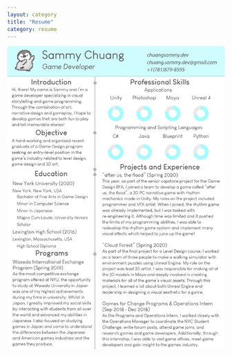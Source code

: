 ```yaml
---
layout: category
title: "Resume"
category: resume
---
```


![Resume](/assets/artwork/Resume/ChuangSammy_Resume_July27.jpg)